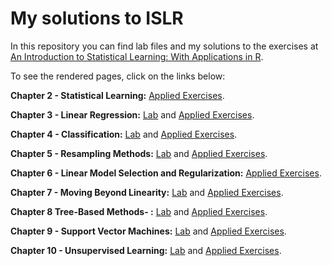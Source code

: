 # My solutions to ISLR

In this repository you can find lab files and my solutions to the exercises at <a href="http://www-bcf.usc.edu/~gareth/ISL/">An Introduction to Statistical Learning: With Applications in R</a>.

To see the rendered pages, click on the links below:

**Chapter 2 - Statistical Learning:** <a href="https://paulopcpl.github.io/My_solutions_ISLR/Chapter_2.html">Applied Exercises</a>.

**Chapter 3 - Linear Regression:** <a href="https://paulopcpl.github.io/My_solutions_ISLR/Lab_Chapter_3.html">Lab</a> and <a href="https://paulopcpl.github.io/My_solutions_ISLR/Chapter_3.html">Applied Exercises</a>.

**Chapter 4 - Classification:**  <a href="https://paulopcpl.github.io/My_solutions_ISLR/Lab_Chapter_4.html">Lab</a> and <a href="https://paulopcpl.github.io/My_solutions_ISLR/Chapter_4.html">Applied Exercises</a>.

**Chapter 5 - Resampling Methods:**  <a href="https://paulopcpl.github.io/My_solutions_ISLR/Lab_Chapter_5.html">Lab</a> and <a href="https://paulopcpl.github.io/My_solutions_ISLR/Chapter_5.html">Applied Exercises</a>.

**Chapter 6 - Linear Model Selection and Regularization:** <a href="https://paulopcpl.github.io/My_solutions_ISLR/Chapter_6.html">Applied Exercises</a>.

**Chapter 7 - Moving Beyond Linearity:** <a href="https://paulopcpl.github.io/My_solutions_ISLR/Lab_Chapter_7.html">Lab</a> and <a href="https://paulopcpl.github.io/My_solutions_ISLR/Chapter_7.html">Applied Exercises</a>.

**Chapter 8 Tree-Based Methods- :** <a href="https://paulopcpl.github.io/My_solutions_ISLR/Lab_Chapter_8.html">Lab</a> and <a href="https://paulopcpl.github.io/My_solutions_ISLR/Chapter_8.html">Applied Exercises</a>.

**Chapter 9 - Support Vector Machines:** <a href="https://paulopcpl.github.io/My_solutions_ISLR/Lab_Chapter_9.html">Lab</a> and <a href="https://paulopcpl.github.io/My_solutions_ISLR/Chapter_9.html">Applied Exercises</a>.

**Chapter 10 - Unsupervised Learning:** <a href="https://paulopcpl.github.io/My_solutions_ISLR/Lab_Chapter_10.html">Lab</a> and <a href="https://paulopcpl.github.io/My_solutions_ISLR/Chapter_10.html">Applied Exercises</a>.


